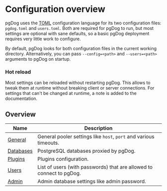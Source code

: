 # Configuration overview

pgDog uses the [TOML](https://toml.io/en/) configuration language for its two configuration files: `pgdog.toml` and `users.toml`. Both are required for pgDog to run, but most settings are optional with sane defaults, so a basic pgDog deployment requires very little work to configure.

By default, pgDog looks for both configuration files in the current working directory. Alternatively, you can pass
`--config=<path>` and `--users=<path>` arguments to pgDog on startup.

### Hot reload

Most settings can be reloaded without restarting pgDog. This allows to tweak them at runtime without breaking client or server connections. For settings that can't be changed at runtime, a note is added to the documentation.

## Overview

| Name | Description |
|------|-------------|
| [General](pgdog.toml/general.md) | General pooler settings like `host`, `port` and various timeouts. |
| [Databases](pgdog.toml/databases.md) | PostgreSQL databases proxied by pgDog. |
| [Plugins](pgdog.toml/plugins.md) | Plugins configuration. |
| [Users](users.toml/users.md) | List of users (with passwords) that are allowed to connect to pgDog. |
| [Admin](pgdog.toml/admin.md) | Admin database settings like admin password. |
